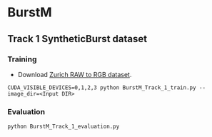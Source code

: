# BurstM


## Track 1 SyntheticBurst dataset
### Training
- Download [Zurich RAW to RGB dataset](http://people.ee.ethz.ch/~ihnatova/pynet.html#dataset).
```
CUDA_VISIBLE_DEVICES=0,1,2,3 python BurstM_Track_1_train.py --image_dir=<Input DIR>
```

### Evaluation
```
python BurstM_Track_1_evaluation.py
```
